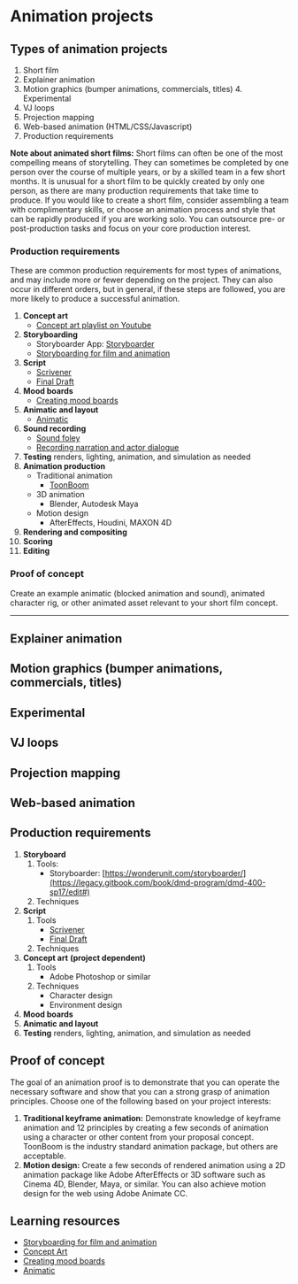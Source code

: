 # Animation projects

## Types of animation projects

1. Short film 
2. Explainer animation
3. Motion graphics \(bumper animations, commercials, titles\) 4. Experimental
5. VJ loops
6. Projection mapping
7. Web-based animation (HTML/CSS/Javascript)
8. Production requirements

**Note about animated short films:** Short films can often be one of the most compelling means of storytelling. They can sometimes be completed by one person over the course of multiple years, or by a skilled team in a few short months. It is unusual for a short film to be quickly created by only one person, as there are many production requirements that take time to produce. If you would like to create a short film, consider assembling a team with complimentary skills, or choose an animation process and style that can be rapidly produced if you are working solo. You can outsource pre- or post-production tasks and focus on your core production interest.

### Production requirements

These are common production requirements for most types of animations, and may include more or fewer depending on the project. They can also occur in different orders, but in general, if these steps are followed, you are more likely to produce a successful animation.

1. **Concept art**
   * [Concept art playlist on Youtube](https://www.youtube.com/playlist?list=PLMgH0Xj7qSJe6XXj--j_1QyJoztbbq45Z)
2. **Storyboarding**
   * Storyboarder App: [Storyboarder](https://wonderunit.com/storyboarder/)
   * [Storyboarding for film and animation](https://www.youtube.com/watch?v=RQsvhq28sOI)
3. **Script**
   * [Scrivener](https://www.literatureandlatte.com/scrivener/overview)
   * [Final Draft](https://www.finaldraft.com/)
4. **Mood boards**
   * [Creating mood boards](https://www.lynda.com/Design-Color-tutorials/Developing-Mood-Board/141129-2.html?org=psu.edu)
5. **Animatic and layout**
   * [Animatic](https://www.lynda.com/Animation-tutorials/Animatics-layouts/466191/511830-4.html?org=psu.edu)
6. **Sound recording**
   * [Sound foley](https://www.youtube.com/watch?v=U_tqB4IZvMk)
   * [Recording narration and actor dialogue](http://www.scarycow.com/lowbudgetaudio/)
7. **Testing** renders, lighting, animation, and simulation as needed
8. **Animation production**
   * Traditional animation
     * [ToonBoom](https://www.toonboom.com/)
   * 3D animation
     * Blender, Autodesk Maya
   * Motion design
     * AfterEffects, Houdini, MAXON 4D
9. **Rendering and compositing**
10. **Scoring**
11. **Editing**

### Proof of concept

Create an example animatic \(blocked animation and sound\), animated character rig, or other animated asset relevant to your short film concept.

---

## Explainer animation

## Motion graphics \(bumper animations, commercials, titles\)

## Experimental

## VJ loops

## Projection mapping

## Web-based animation

## Production requirements

1. **Storyboard**
   1. Tools:
      * Storyboarder: [https://wonderunit.com/storyboarder/](https://legacy.gitbook.com/book/dmd-program/dmd-400-sp17/edit#)
   2. Techniques
2. **Script**
   1. Tools
      * [Scrivener](https://www.literatureandlatte.com/scrivener/overview)
      * [Final Draft](https://www.finaldraft.com/)
   2. Techniques
3. **Concept art** **\(project dependent\)**
   1. Tools
      * Adobe Photoshop or similar
   2. Techniques
      * Character design
      * Environment design
4. **Mood boards**
5. **Animatic and layout**
6. **Testing** renders, lighting, animation, and simulation as needed

## Proof of concept

The goal of an animation proof is to demonstrate that you can operate the necessary software and show that you can a strong grasp of animation principles. Choose one of the following based on your project interests:

1. **Traditional keyframe animation:** Demonstrate knowledge of keyframe animation and 12 principles by creating a few seconds of animation using a character or other content from your proposal concept. ToonBoom is the industry standard animation package, but others are acceptable.
2. **Motion design:** Create a few seconds of rendered animation using a 2D animation package like Adobe AfterEffects or 3D software such as Cinema 4D, Blender, Maya, or similar. You can also achieve motion design for the web using Adobe Animate CC.

## Learning resources

* [Storyboarding for film and animation](https://www.youtube.com/watch?v=RQsvhq28sOI)
* [Concept Art](https://www.youtube.com/playlist?list=PLMgH0Xj7qSJe6XXj--j_1QyJoztbbq45Z)
* [Creating mood boards](https://www.lynda.com/Design-Color-tutorials/Developing-Mood-Board/141129-2.html?org=psu.edu)
* [Animatic](https://www.lynda.com/Animation-tutorials/Animatics-layouts/466191/511830-4.html?org=psu.edu)




